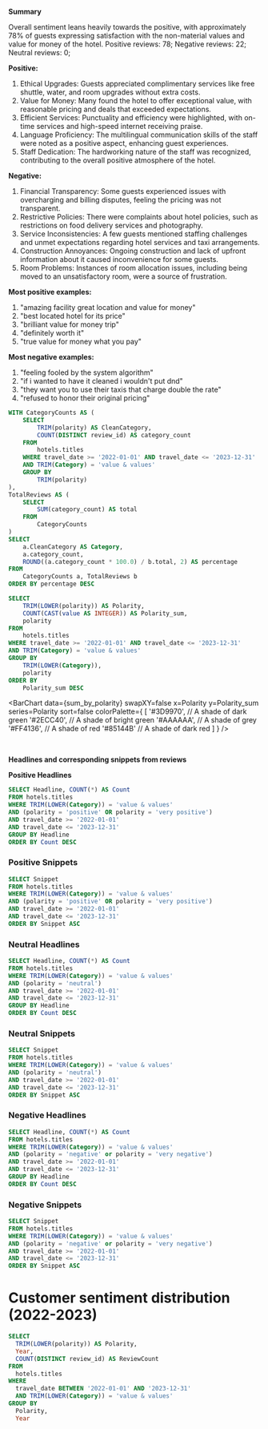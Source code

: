 
**Summary**

Overall sentiment leans heavily towards the positive, with approximately 78% of guests expressing satisfaction with the non-material values and value for money of the hotel. Positive reviews: 78; Negative reviews: 22; Neutral reviews: 0;



**Positive:**

1. Ethical Upgrades: Guests appreciated complimentary services like free shuttle, water, and room upgrades without extra costs.
2. Value for Money: Many found the hotel to offer exceptional value, with reasonable pricing and deals that exceeded expectations.
3. Efficient Services: Punctuality and efficiency were highlighted, with on-time services and high-speed internet receiving praise.
4. Language Proficiency: The multilingual communication skills of the staff were noted as a positive aspect, enhancing guest experiences.
5. Staff Dedication: The hardworking nature of the staff was recognized, contributing to the overall positive atmosphere of the hotel.

**Negative:**
1. Financial Transparency: Some guests experienced issues with overcharging and billing disputes, feeling the pricing was not transparent.
2. Restrictive Policies: There were complaints about hotel policies, such as restrictions on food delivery services and photography.
3. Service Inconsistencies: A few guests mentioned staffing challenges and unmet expectations regarding hotel services and taxi arrangements.
4. Construction Annoyances: Ongoing construction and lack of upfront information about it caused inconvenience for some guests.
5. Room Problems: Instances of room allocation issues, including being moved to an unsatisfactory room, were a source of frustration.

**Most positive examples:**
1. "amazing facility great location and value for money"
2. "best located hotel for its price"
3. "brilliant value for money trip"
4. "definitely worth it"
5. "true value for money what you pay"

**Most negative examples:**
1. "feeling fooled by the system algorithm"
2. "if i wanted to have it cleaned i wouldn't put dnd"
3. "they want you to use their taxis that charge double the rate"
4. "refused to honor their original pricing"

```sql polarity_proportions
WITH CategoryCounts AS (
    SELECT
        TRIM(polarity) AS CleanCategory,
        COUNT(DISTINCT review_id) AS category_count
    FROM
        hotels.titles
    WHERE travel_date >= '2022-01-01' AND travel_date <= '2023-12-31'
    AND TRIM(Category) = 'value & values'
    GROUP BY
        TRIM(polarity)
),
TotalReviews AS (
    SELECT
        SUM(category_count) AS total
    FROM
        CategoryCounts
)
SELECT
    a.CleanCategory AS Category,
    a.category_count,
    ROUND((a.category_count * 100.0) / b.total, 2) AS percentage
FROM
    CategoryCounts a, TotalReviews b
ORDER BY percentage DESC
```

```sql sum_by_polarity
SELECT
    TRIM(LOWER(polarity)) AS Polarity,
    COUNT(CAST(value AS INTEGER)) AS Polarity_sum,
    polarity
FROM
    hotels.titles
WHERE travel_date >= '2022-01-01' AND travel_date <= '2023-12-31'
AND TRIM(Category) = 'value & values'
GROUP BY
    TRIM(LOWER(Category)),
    polarity
ORDER BY
    Polarity_sum DESC
```

<BarChart 
    data={sum_by_polarity} 
    swapXY=false
    x=Polarity
    y=Polarity_sum 
    series=Polarity
    sort=false
    colorPalette={
        [
        '#3D9970',  // A shade of dark green
        '#2ECC40',      // A shade of bright green
        '#AAAAAA',       // A shade of grey
        '#FF4136',      // A shade of red
        '#85144B'  // A shade of dark red
        ]
    }
/>

<br>


**Headlines and corresponding snippets from reviews**

**Positive Headlines**
```sql positive_headlines
SELECT Headline, COUNT(*) AS Count
FROM hotels.titles
WHERE TRIM(LOWER(Category)) = 'value & values'
AND (polarity = 'positive' OR polarity = 'very positive')
AND travel_date >= '2022-01-01' 
AND travel_date <= '2023-12-31'
GROUP BY Headline
ORDER BY Count DESC
```
<DataTable data="{positive_headlines}" search="true" rows=40 rowShading=true/>

### Positive Snippets
```sql positive_snippets
SELECT Snippet
FROM hotels.titles
WHERE TRIM(LOWER(Category)) = 'value & values'
AND (polarity = 'positive' OR polarity = 'very positive')
AND travel_date >= '2022-01-01' 
AND travel_date <= '2023-12-31'
ORDER BY Snippet ASC
```

<DataTable data="{positive_snippets}" search="true" rows=15 rowShading=true/>

### Neutral Headlines
```sql neutral_headlines
SELECT Headline, COUNT(*) AS Count
FROM hotels.titles
WHERE TRIM(LOWER(Category)) = 'value & values'
AND (polarity = 'neutral')
AND travel_date >= '2022-01-01' 
AND travel_date <= '2023-12-31'
GROUP BY Headline
ORDER BY Count DESC
```
<DataTable data="{neutral_headlines}" search="true" rows=40 rowShading=true/>

### Neutral Snippets
```sql neutral_snippets
SELECT Snippet
FROM hotels.titles
WHERE TRIM(LOWER(Category)) = 'value & values'
AND (polarity = 'neutral')
AND travel_date >= '2022-01-01' 
AND travel_date <= '2023-12-31'
ORDER BY Snippet ASC
```

<DataTable data="{neutral_snippets}" search="true" rows=15 rowShading=true/>

### Negative Headlines
```sql negative_headlines
SELECT Headline, COUNT(*) AS Count
FROM hotels.titles
WHERE TRIM(LOWER(Category)) = 'value & values'
AND (polarity = 'negative' or polarity = 'very negative')
AND travel_date >= '2022-01-01' 
AND travel_date <= '2023-12-31'
GROUP BY Headline
ORDER BY Count DESC
```
<DataTable data="{negative_headlines}" search="true" rows=40 rowShading=true/>

### Negative Snippets
```sql negative_snippets
SELECT Snippet
FROM hotels.titles
WHERE TRIM(LOWER(Category)) = 'value & values'
AND (polarity = 'negative' or polarity = 'very negative')
AND travel_date >= '2022-01-01' 
AND travel_date <= '2023-12-31'
ORDER BY Snippet ASC
```

<DataTable data="{negative_snippets}" search="true" rows=15 rowShading=true/>


# Customer sentiment distribution (2022-2023)

```sql sentiment_distribution
SELECT
  TRIM(LOWER(polarity)) AS Polarity,
  Year,
  COUNT(DISTINCT review_id) AS ReviewCount
FROM
  hotels.titles
WHERE
  travel_date BETWEEN '2022-01-01' AND '2023-12-31'
  AND TRIM(LOWER(Category)) = 'value & values'
GROUP BY
  Polarity,
  Year

```

<BarChart 
    data={sentiment_distribution} 
    x="Polarity" 
    y="ReviewCount"
    series="Year" 
    groupBy="Year" 
    type="grouped"
/>